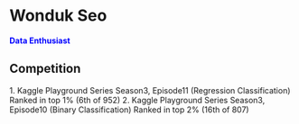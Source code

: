 <h1> Wonduk Seo </h1>

<b style='color: blue'>Data Enthusiast</b>

<h2>Competition</h2>
1. Kaggle Playground Series Season3, Episode11 (Regression Classification) 
Ranked in top 1% (6th of 952)
2. Kaggle Playground Series Season3, Episode10 (Binary Classification) 
Ranked in top 2% (16th of 807)
<!---
MarsSeo/MarsSeo is a ✨ special ✨ repository because its `README.md` (this file) appears on your GitHub profile.
You can click the Preview link to take a look at your changes.
--->
